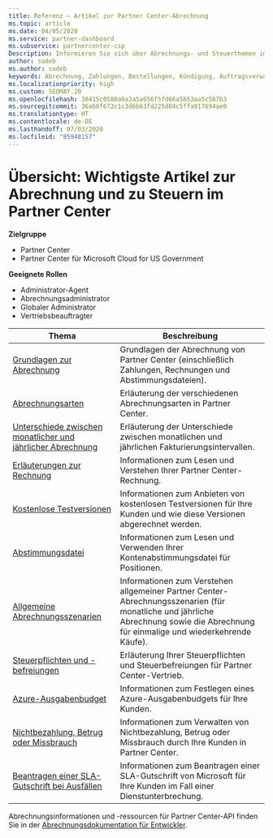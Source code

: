 ```yaml
---
title: Referenz – Artikel zur Partner Center-Abrechnung
ms.topic: article
ms.date: 04/05/2020
ms.service: partner-dashboard
ms.subservice: partnercenter-csp
Description: Informieren Sie sich über Abrechnungs- und Steuerthemen im Partner Center. Die Informationen umfassen Abrechnungsressourcen, Rechnungen, CSP-Abrechnungen und Steuern.
author: sodeb
ms.author: sodeb
keywords: Abrechnung, Zahlungen, Bestellungen, Kündigung, Auftragsverwaltung, Nichtbezahlung, Betrug, Missbrauch, Steuern, Steuerbefreiungen, Kontenabstimmungsdateien, Kontenabstimmungsdatei
ms.localizationpriority: high
ms.custom: SEOMAY.20
ms.openlocfilehash: 30415c0580a6a3a5a656f5fd66a5b53aa5c5b7b3
ms.sourcegitcommit: 36a60f672c1c3d6b63fd225d04c5ffa917694ae0
ms.translationtype: HT
ms.contentlocale: de-DE
ms.lasthandoff: 07/03/2020
ms.locfileid: "85948157"
---
```

# <a name="overview-main-billing-and-tax-articles-in-partner-center"></a>Übersicht: Wichtigste Artikel zur Abrechnung und zu Steuern im Partner Center

**Zielgruppe**

- Partner Center
- Partner Center für Microsoft Cloud for US Government

**Geeignete Rollen**

- Administrator-Agent
- Abrechnungsadministrator
- Globaler Administrator
- Vertriebsbeauftragter

| Thema | Beschreibung |
| ----- | ----------- |
| [Grundlagen zur Abrechnung](billing-basics.md) | Grundlagen der Abrechnung von Partner Center (einschließlich Zahlungen, Rechnungen und Abstimmungsdateien). |
| [Abrechnungsarten](billing-different-types.md) | Erläuterung der verschiedenen Abrechnungsarten in Partner Center. |
| [Unterschiede zwischen monatlicher und jährlicher Abrechnung](billing-annual-monthly.md) | Erläuterung der Unterschiede zwischen monatlichen und jährlichen Fakturierungsintervallen. |
| [Erläuterungen zur Rechnung](read-your-bill.md) | Informationen zum Lesen und Verstehen Ihrer Partner Center-Rechnung. |
| [Kostenlose Testversionen](offer-your-customers-trials-of-microsoft-products.md) | Informationen zum Anbieten von kostenlosen Testversionen für Ihre Kunden und wie diese Versionen abgerechnet werden. |
| [Abstimmungsdatei](use-the-reconciliation-files.md) | Informationen zum Lesen und Verwenden Ihrer Kontenabstimmungsdatei für Positionen. |
| [Allgemeine Abrechnungsszenarien](common-billing-scenarios.md) | Informationen zum Verstehen allgemeiner Partner Center-Abrechnungsszenarien (für monatliche und jährliche Abrechnung sowie die Abrechnung für einmalige und wiederkehrende Käufe). |
| [Steuerpflichten und -befreiungen](tax-and-tax-exemptions.md) | Erläuterung Ihrer Steuerpflichten und Steuerbefreiungen für Partner Center-Vertrieb. |
| [Azure-Ausgabenbudget](set-an-azure-spending-budget-for-your-customers.md) | Informationen zum Festlegen eines Azure-Ausgabenbudgets für Ihre Kunden. |
| [Nichtbezahlung, Betrug oder Missbrauch](non-payment--fraud--or-misuse.md) | Informationen zum Verwalten von Nichtbezahlung, Betrug oder Missbrauch durch Ihre Kunden in Partner Center. |
| [Beantragen einer SLA-Gutschrift bei Ausfällen](request-credit.md) | Informationen zum Beantragen einer SLA-Gutschrift von Microsoft für Ihre Kunden im Fall einer Dienstunterbrechung. |

Abrechnungsinformationen und -ressourcen für Partner Center-API finden Sie in der [Abrechnungsdokumentation für Entwickler](https://docs.microsoft.com/partner-center/develop/manage-billing).
